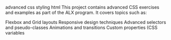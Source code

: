 advanced css
styling html
This project contains advanced CSS exercises and examples as part of the ALX program. It covers topics such as:

Flexbox and Grid layouts
Responsive design techniques
Advanced selectors and pseudo-classes
Animations and transitions
Custom properties (CSS variables
